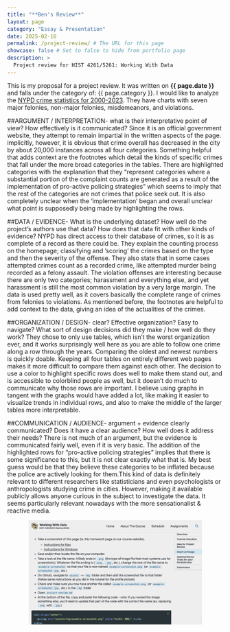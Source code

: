 ```yaml
---
title: "**Ben's Review**"
layout: page
category: "Essay & Presentation"
date: 2025-02-16
permalink: /project-review/ # The URL for this page
showcase: false # Set to false to hide from portfolio page
description: >
  Project review for HIST 4261/5261: Working With Data
---
```


This is my proposal for a project review. It was written on **{{ page.date }}** and falls under the category of: {{ page.category }}. 
I would like to analyze the [NYPD crime statistics for 2000-2023](https://www.nyc.gov/site/nypd/stats/crime-statistics/historical.page). They have charts with seven major felonies, non-major felonies, misdemeanors, and violations. 


##ARGUMENT / INTERPRETATION- what is their interpretative point of view? How effectively is it communicated? 
Since it is an official government website, they attempt to remain impartial in the written aspects of the page. implicitly, however, it is obvious that crime overall has decreased in the city by about 20,000 instances across all four categories. Something helpful that adds context are the footnotes which detail the kinds of specific crimes that fall under the more broad categories in the tables. There are highlighted categories with the explanation that they “represent categories where a substantial portion of the complaint counts are generated as a result of the implementation of pro-active policing strategies” which seems to imply that the rest of the categories are not crimes that police seek out. It is also completely unclear when the ‘implementation’ began and overall unclear what point is supposedly being made by highlighting the rows. 

##DATA / EVIDENCE- What is the underlying dataset? How well do the project’s authors use that data? How does that data fit with other kinds of evidence?
NYPD has direct access to their database of crimes, so it is as complete of a record as there could be. They explain the counting process on the homepage; classifying and ’scoring’ the crimes based on the type and then the severity of the offense. They also state that in some cases attempted crimes count as a recorded crime, like attempted murder being recorded as a felony assault. The violation offenses are interesting because there are only two categories; harassment and everything else, and yet harassment is still the most common violation by a very large margin. The data is used pretty well, as it covers basically the complete range of crimes from felonies to violations.  As mentioned before, the footnotes are helpful to add context to the data, giving an idea of the actualities of the crimes. 

##ORGANIZATION / DESIGN- clear? Effective organization? Easy to navigate? What sort of design decisions did they make / how well do they work?
They chose to only use tables, which isn’t the worst organization ever, and it works surprisingly well here as you are able to follow one crime along a row through the years. Comparing the oldest and newest numbers is quickly doable. Keeping all four tables on entirely different web pages makes it more difficult to compare them against each other. The decision to use a color to highlight specific rows does well to make them stand out, and is accessible to colorblind people as well, but it doesn’t do much to communicate why those rows are important. I believe using graphs in tangent with the graphs would have added a lot, like making it easier to visualize trends in individual rows, and also to make the middle of the larger tables more interpretable. 

##COMMUNICATION / AUDIENCE- argument + evidence clearly communicated? Does it have a clear audience? How well does it address their needs?
There is not much of an argument, but the evidence is communicated fairly well, even if it is very basic. The addition of the highlighted rows for “pro-active policing strategies” implies that there is some significance to this, but it is not clear exactly what that is. My best guess would be that they believe these categories to be inflated because the police are actively looking for them.This kind of data is definitely relevant to different researchers like statisticians and even psychologists or anthropologists studying crime in cities. However, making it available publicly allows anyone curious in the subject to investigate the data. It seems particularly relevant nowadays with the more sensationalist & reactive media. 


<div align="center">
  <p><img src="/assets/img/example-screenshot.png" style="width: 80%;" /></p>
</div>
